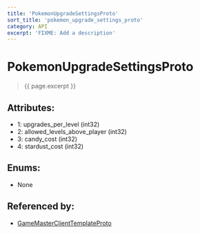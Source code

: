 ```yaml
---
title: 'PokemonUpgradeSettingsProto'
sort_title: 'pokemon_upgrade_settings_proto'
category: API
excerpt: 'FIXME: Add a description'
---
```


[comment]: <> (THIS PART IS GENERATED - AKA DON'T EDIT THIS PART MANUALLY)

# PokemonUpgradeSettingsProto

> {{ page.excerpt }}

## Attributes:

- 1: upgrades_per_level (int32)
- 2: allowed_levels_above_player (int32)
- 3: candy_cost (int32) 
- 4: stardust_cost (int32) 

## Enums:

- None

## Referenced by:

- [GameMasterClientTemplateProto](../GameMasterClientTemplateProto/)

[comment]: <> (YOU CAN EDIT AFTER THIS)

